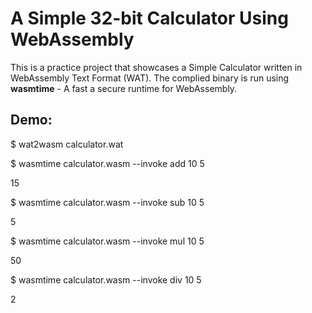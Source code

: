 # A Simple 32-bit Calculator Using WebAssembly

This is a practice project that showcases a Simple Calculator written in WebAssembly Text Format (WAT). The complied binary is run using **wasmtime** - A fast a secure runtime for WebAssembly.

## Demo:

$ wat2wasm calculator.wat

$ wasmtime calculator.wasm --invoke add 10 5

15

$ wasmtime calculator.wasm --invoke sub 10 5

5

$ wasmtime calculator.wasm --invoke mul 10 5

50

$ wasmtime calculator.wasm --invoke div 10 5

2
